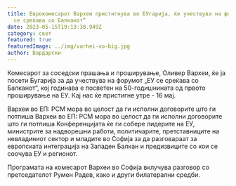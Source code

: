 ```yaml
---
title: Еврокомесарот Вархеи пристигнува во БУгарија, ќе учествува на форумот „ЕУ
  се среќава со Балканот“
date: 2023-05-15T19:13:38.949Z
category: свет
featured: true
featuredImage: ../img/varhei-vo-big.jpg
author: Вардарски
---
```

Комесарот за соседски прашања и проширување, Оливер Вархеи, ќе ја посети Бугарија за да учествува на форумот „ЕУ се среќава со Балканот“, кој годинава е посветен на 50-годишнината од првото проширување на ЕУ. Кај нас ќе пристигне утре - 16 мај.

Вархеи во ЕП: РСМ мора во целост да ги исполни договорите што ги потпиша
Вархеи во ЕП: РСМ мора во целост да ги исполни договорите што ги потпиша
Конференцијата ќе ги собере лидерите на ЕУ, министрите за надворешни работи, политичарите, претставниците на невладиниот сектор и младите во Софија за да разговараат за европската интеграција на Западен Балкан и предизвиците со кои се соочува ЕУ и регионот.

Програмата на комесарот Вархеи во Софија вклучува разговор со претседателот Румен Радев, како и други билатерални средби.